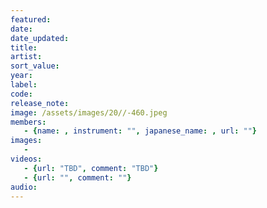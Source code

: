 ```yaml
---
featured: 
date: 
date_updated: 
title: 
artist: 
sort_value: 
year: 
label: 
code: 
release_note: 
image: /assets/images/20//-460.jpeg
members:
   - {name: , instrument: "", japanese_name: , url: ""}
images:
   - 
videos: 
   - {url: "TBD", comment: "TBD"}
   - {url: "", comment: ""}
audio: 
---
```

